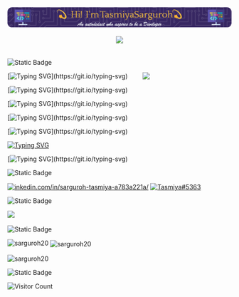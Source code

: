 <div align="center"> <img src="https://github.com/Sarguroh20/Sarguroh20/blob/main/github-header-image%20(1).png"> </div>
<br>
<div align="center"> <img src="https://github.com/Anmol-Baranwal/Cool-GIFs-For-GitHub/assets/74038190/7d484dc9-68a9-4ee6-a767-aea59035c12d" width="1000"> </div>
<br>

![Static Badge](https://img.shields.io/badge/About_me-155263)

<img align="right" src="https://user-images.githubusercontent.com/74038190/219925452-a3b0d96d-6b65-45ee-b68a-b2208011b26c.jpg" width="200" />

<div align="left">
  
[![Typing SVG](https://readme-typing-svg.demolab.com?font=Libre+Baskerville&pause=1000&width=600&height=40&lines=%F0%9F%8E%93+I%E2%80%99m+currently+pursuing+my+Bachelors+in+IT.)](https://git.io/typing-svg)

[![Typing SVG](https://readme-typing-svg.demolab.com?font=Libre+Baskerville&pause=1000&width=600&height=40&lines=%E2%8F%B3+I'm+presently+working+on+Hackathon+Projects.)](https://git.io/typing-svg)

[![Typing SVG](https://readme-typing-svg.demolab.com?font=Libre+Baskerville&pause=1000&width=600&height=40&lines=%F0%9F%93%98+I'm+currently+learning+CS50X%2C+a+course+from+Harvard.)](https://git.io/typing-svg)

[![Typing SVG](https://readme-typing-svg.demolab.com?font=Libre+Baskerville&pause=1000&width=600&height=40&lines=+%F0%9F%93%95+I'm+also+honing+my+full+stack+development+skills.)](https://git.io/typing-svg)

[![Typing SVG](https://readme-typing-svg.demolab.com?font=Libre+Baskerville&pause=1000&width=600&height=40&lines=%F0%9F%91%A9%E2%80%8D%F0%9F%92%BB+All+of+my+projects+are+available+at+GitHub.)](https://git.io/typing-svg)

[![Typing SVG](https://readme-typing-svg.demolab.com?font=Libre+Baskerville&pause=1000&width=600&height=40&lines=%F0%9F%93%AB+Reach+out+to+me%3A+sargurohtasmiya%40gmail.com)](https://git.io/typing-svg)

[![Typing SVG](https://readme-typing-svg.demolab.com?font=Libre+Baskerville&pause=1000&width=600&height=40&lines=%F0%9F%99%83+Must+known+fact%3A+It+all+started+with+1s+%26+0s...)](https://git.io/typing-svg)

</div>

![Static Badge](https://img.shields.io/badge/Connect_with_me-155263)

<p align="left">

<a href="https://linkedin.com/in/inkedin.com/in/sarguroh-tasmiya-a783a221a/" target="blank"><img align="center" src="https://raw.githubusercontent.com/rahuldkjain/github-profile-readme-generator/master/src/images/icons/Social/linked-in-alt.svg" alt="inkedin.com/in/sarguroh-tasmiya-a783a221a/" height="30" width="40" /></a>
<a href="https://discord.gg/Tasmiya#5363" target="blank"><img align="center" src="https://raw.githubusercontent.com/rahuldkjain/github-profile-readme-generator/master/src/images/icons/Social/discord.svg" alt="Tasmiya#5363" height="30" width="40" /></a>
</p>

![Static Badge](https://img.shields.io/badge/Languages_and_Tools-155263)

<p align="left">
  <a href="https://skillicons.dev">
    <img src="https://skillicons.dev/icons?i=c,cpp,java,html,css,git,mongodb,sql" />
  </a>
</p>

![Static Badge](https://img.shields.io/badge/GitHub_History-155263)

<p><img align="left" src="https://github-readme-stats.vercel.app/api/top-langs?username=sarguroh20&show_icons=true&locale=en&layout=compact" alt="sarguroh20" /></p>

<p>&nbsp;<img align="center" src="https://github-readme-stats.vercel.app/api?username=sarguroh20&show_icons=true&locale=en" alt="sarguroh20" /></p>

<p><img align="center" src="https://github-readme-streak-stats.herokuapp.com/?user=sarguroh20&" alt="sarguroh20" /></p>
  
![Static Badge](https://img.shields.io/badge/Visitors_count-155263)

![Visitor Count](https://profile-counter.glitch.me/Sarguroh20/count.svg)
